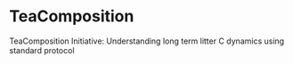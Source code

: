 # TeaComposition
TeaComposition Initiative: Understanding long term litter C dynamics using standard protocol

